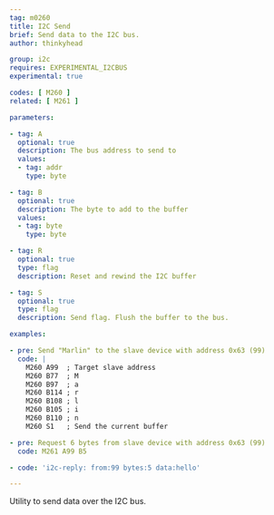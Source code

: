 ```yaml
---
tag: m0260
title: I2C Send
brief: Send data to the I2C bus.
author: thinkyhead

group: i2c
requires: EXPERIMENTAL_I2CBUS
experimental: true

codes: [ M260 ]
related: [ M261 ]

parameters:

- tag: A
  optional: true
  description: The bus address to send to
  values:
  - tag: addr
    type: byte

- tag: B
  optional: true
  description: The byte to add to the buffer
  values:
  - tag: byte
    type: byte

- tag: R
  optional: true
  type: flag
  description: Reset and rewind the I2C buffer

- tag: S
  optional: true
  type: flag
  description: Send flag. Flush the buffer to the bus.

examples:

- pre: Send "Marlin" to the slave device with address 0x63 (99)
  code: |
    M260 A99  ; Target slave address
    M260 B77  ; M
    M260 B97  ; a
    M260 B114 ; r
    M260 B108 ; l
    M260 B105 ; i
    M260 B110 ; n
    M260 S1   ; Send the current buffer

- pre: Request 6 bytes from slave device with address 0x63 (99)
  code: M261 A99 B5

- code: 'i2c-reply: from:99 bytes:5 data:hello'

---
```


Utility to send data over the I2C bus.
